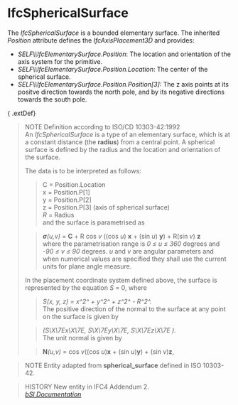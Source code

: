 IfcSphericalSurface
===================
The _IfcSphericalSurface_ is a bounded elementary surface. The inherited
_Position_ attribute defines the _IfcAxisPlacement3D_ and provides:  
  
* _SELF\\\IfcElementarySurface.Position_: The location and orientation of the axis system for the primitive.   
* _SELF\\\IfcElementarySurface.Position.Location_: The center of the spherical surface.  
* _SELF\\\IfcElementarySurface.Position.Position[3]:_ The z axis points at its positve direction towards the north pole, and by its negative directions towards the south pole.  
  
{ .extDef}  
> NOTE  Definition according to ISO/CD 10303-42:1992  
> An _IfcSphericalSurface_ is a type of an elementary surface, which is at a
> constant distance (the **radius**) from a central point. A spherical surface
> is defined by the radius and the location and orientation of the surface.  
>  
> The data is to be interpreted as follows:  
>  
>> C = Position.Location  
>> x = Position.P[1]  
>> y = Position.P[2]  
>> z = Position.P[3] (axis of spherical surface)  
>> _R_ = Radius  
> and the surface is parametrised as  
>  
>> _**σ**(u,v)_ = **C** + R cos _v_ ((cos _u_) **x** + (sin _u_) **y**) +
R(sin _v_) **z**  
> where the parametrisation range is _0 ≤ u ≤ 360_ degrees and _-90 ≤ v ≤ 90_
> degrees. _u_ and _v_ are angular parameters and when numerical values are
> specified they shall use the current units for plane angle measure.  
>  
> In the placement coordinate system defined above, the surface is represented
> by the equation _S_ = 0, where  
>  
>> _S(x, y, z) = x^2^ + y^2^ + z^2^ - R^2^._  
> The positive direction of the normal to the surface at any point on the
> surface is given by  
>  
>> _(S\X\7Ex\X\7E, S\X\7Ey\X\7E, S\X\7Ez\X\7E )._  
> The unit normal is given by  
>  
>> **N**_(u,v)_ = cos _v_((cos _u_)**x** + (sin _u_)**y**) + (sin _v_)**z**,  
  
  
>  
> NOTE  Entity adapted from **spherical_surface** defined in ISO 10303-42.  
  
> HISTORY  New entity in IFC4 Addendum 2.  
[ _bSI
Documentation_](https://standards.buildingsmart.org/IFC/DEV/IFC4_2/FINAL/HTML/schema/ifcgeometryresource/lexical/ifcsphericalsurface.htm)


